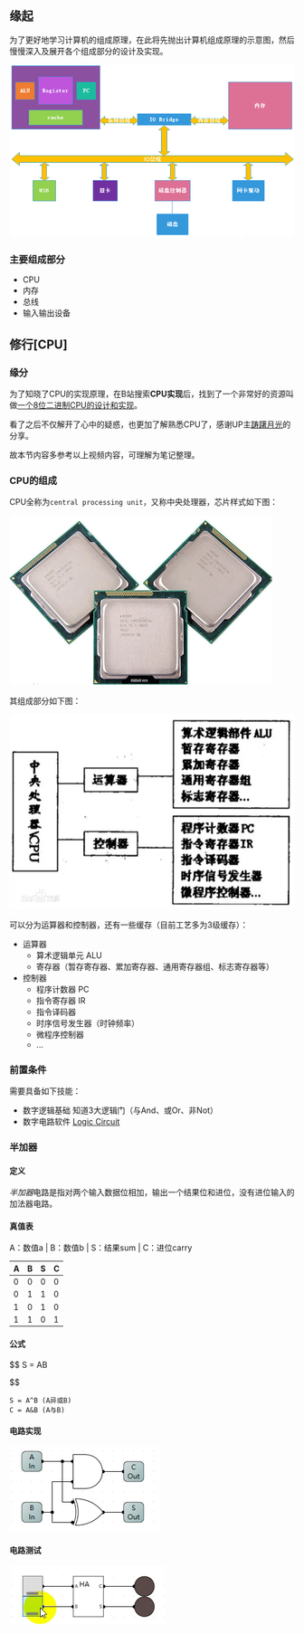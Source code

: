 ## 缘起

为了更好地学习计算机的组成原理，在此将先抛出计算机组成原理的示意图，然后慢慢深入及展开各个组成部分的设计及实现。

![计算机组成](../../static/skill/basic/compose/art.png )

### 主要组成部分

* CPU
* 内存
* 总线
* 输入输出设备

## 修行[CPU]

### 缘分

为了知晓了CPU的实现原理，在B站搜索**CPU实现**后，找到了一个非常好的资源叫做[一个8位二进制CPU的设计和实现](https://www.bilibili.com/video/BV1aP4y1s7Vf/?spm_id_from=333.999.0.0&vd_source=e7848c18842bb234f7a561509976445e)。

看了之后不仅解开了心中的疑惑，也更加了解熟悉CPU了，感谢UP主[踌躇月光](https://space.bilibili.com/491131440)的分享。

故本节内容多参考以上视频内容，可理解为笔记整理。

### CPU的组成

CPU全称为`central processing unit`，又称中央处理器，芯片样式如下图：

![](../../static/skill/basic/compose/cpu/cpu.png )

其组成部分如下图：

![](../../static/skill/basic/compose/cpu/cpu-compose.png )

可以分为运算器和控制器，还有一些缓存（目前工艺多为3级缓存）：

* 运算器
  * 算术逻辑单元 ALU
  * 寄存器（暂存寄存器、累加寄存器、通用寄存器组、标志寄存器等）
* 控制器
  * 程序计数器 PC
  * 指令寄存器 IR
  * 指令译码器
  * 时序信号发生器（时钟频率）
  * 微程序控制器
  * ...

### 前置条件

需要具备如下技能：

* 数字逻辑基础 知道3大逻辑门（与And、或Or、非Not）
* 数字电路软件 [Logic Circuit](https://www.logiccircuit.org/download.html)

### 半加器

#### 定义

*半加器*电路是指对两个输入数据位相加，输出一个结果位和进位，没有进位输入的加法器电路。

#### 真值表

A：数值a | B：数值b | S：结果sum | C：进位carry


| A | B | S | C |
| - | - | - | - |
| 0 | 0 | 0 | 0 |
| 0 | 1 | 1 | 0 |
| 1 | 0 | 1 | 0 |
| 1 | 1 | 0 | 1 |

#### 公式

$$
S = AB

$$

```plaintext
S = A^B (A异或B)
C = A&B (A与B)
```

#### 电路实现

![](../../static/skill/basic/compose/cpu/half-adder.png )

#### 电路测试

![](../../static/skill/basic/compose/cpu/ha-test.gif )
